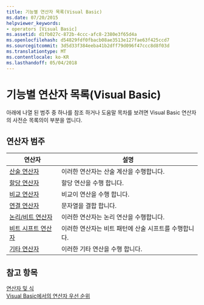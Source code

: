 ```yaml
---
title: 기능별 연산자 목록(Visual Basic)
ms.date: 07/20/2015
helpviewer_keywords:
- operators [Visual Basic]
ms.assetid: d1fb027c-872b-4ccc-afc8-2380e3f65d4a
ms.openlocfilehash: d54829fdf0fbacb08ae3513e127fae63f425ccd7
ms.sourcegitcommit: 3d5d33f384eeba41b2dff79d096f47ccc8d8f03d
ms.translationtype: MT
ms.contentlocale: ko-KR
ms.lasthandoff: 05/04/2018
---
```

# <a name="operators-listed-by-functionality-visual-basic"></a>기능별 연산자 목록(Visual Basic)
아래에 나열 된 범주 중 하나를 참조 하거나 도움말 목차를 보려면 Visual Basic 연산자의 사전순 목록의이 부분을 엽니다.  
  
## <a name="categories-of-operators"></a>연산자 범주  
  
|연산자|설명|  
|---------------|-----------------|  
|[산술 연산자](../../../visual-basic/language-reference/operators/arithmetic-operators.md)|이러한 연산자는 산술 계산을 수행합니다.|  
|[할당 연산자](../../../visual-basic/language-reference/operators/assignment-operators.md)|할당 연산을 수행 합니다.|  
|[비교 연산자](../../../visual-basic/language-reference/operators/comparison-operators.md)|비교이 연산을 수행 합니다.|  
|[연결 연산자](../../../visual-basic/language-reference/operators/concatenation-operators.md)|문자열을 결합 합니다.|  
|[논리/비트 연산자](../../../visual-basic/language-reference/operators/logical-bitwise-operators.md)|이러한 연산자는 논리 연산을 수행합니다.|  
|[비트 시프트 연산자](../../../visual-basic/language-reference/operators/bit-shift-operators.md)|이러한 연산자는 비트 패턴에 산술 시프트를 수행합니다.|  
|[기타 연산자](../../../visual-basic/language-reference/operators/miscellaneous-operators.md)|이러한 기타 연산을 수행 합니다.|  
  
## <a name="see-also"></a>참고 항목  
 [연산자 및 식](../../../visual-basic/programming-guide/language-features/operators-and-expressions/index.md)  
 [Visual Basic에서의 연산자 우선 순위](../../../visual-basic/language-reference/operators/operator-precedence.md)
